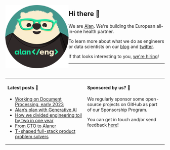 <img
  alt="Alan engineer"
  src="https://github.com/alan-eu/.github/raw/acceptance/profile/alan-eng-rounded.png"
  height="200"
  align="left"
/>

## Hi there 👋

We are [Alan](https://about.alan.com). We're building the European all-in-one health partner.

To learn more about what we do as engineers or data scientists on our [blog](https://medium.com/alan) and [twitter](https://twitter.com/alanengineering).

If that looks interesting to you, [we're hiring](https://jobs.lever.co/alan)!

---

<img height="10"/>

<table>
  <tr width="100%">
    <td width="50%" valign="baseline">
  
#### Latest posts 📖

<!--START_SECTION:feed-->
* [Working on Document Processing, early 2023](https://medium.com/alan/working-on-document-processing-early-2023-88f642627ec0?source=rss----b2cb698c4e73---4)
* [Alan’s plan with Generative AI](https://medium.com/alan/alans-plan-with-generative-ai-148193445b90?source=rss----b2cb698c4e73---4)
* [How we divided engineering toil by two in one year](https://medium.com/alan/how-we-divided-engineering-toil-by-two-in-one-year-b2878560b0fe?source=rss----b2cb698c4e73---4)
* [From CTO to Alaner](https://medium.com/alan/from-cto-to-alaner-3b8ba3e4393f?source=rss----b2cb698c4e73---4)
* [T-shaped full-stack product problem solvers](https://medium.com/alan/t-shaped-full-stack-product-problem-solvers-1eb543b22c3c?source=rss----b2cb698c4e73---4)
<!--END_SECTION:feed-->

</td>
<td  width="50%" valign="baseline">
      
#### Sponsored by us? 💚

<!-- todo: add sponsorship program link -->
We regularly sponsor some open-source projects on GitHub as part of our Sponsorship Program.
  
You can get in touch and/or send feedback [here](https://forms.gle/YxxyJadt31w9RhXB6)!
  
  </td>
  </tr>
</table>
